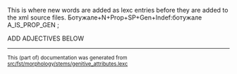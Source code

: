 This is where new words are added as lexc entries before they are
added to the xml source files.
Ботужале+N+Prop+SP+Gen+Indef:ботужале A_IS_PROP_GEN ;

ADD ADJECTIVES BELOW

* * *

<small>This (part of) documentation was generated from [src/fst/morphology/stems/genitive_attributes.lexc](https://github.com/giellalt/lang-myv/blob/main/src/fst/morphology/stems/genitive_attributes.lexc)</small>
